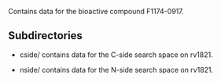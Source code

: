 Contains data for the bioactive compound F1174-0917.

## Subdirectories

- cside/ contains data for the C-side search space on rv1821.

- nside/ contains data for the N-side search space on rv1821.

